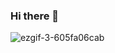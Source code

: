 ### Hi there 👋
![ezgif-3-605fa06cab](https://github.com/mdelpape/mdelpape/assets/111204640/6ca8b162-c87a-4061-b7d1-bf02666aef4c)

<!--
**mdelpape/mdelpape** is a ✨ _special_ ✨ repository because its `README.md` (this file) appears on your GitHub profile.

Here are some ideas to get you started:

- 🔭 I’m currently working on ...
- 🌱 I’m currently learning ...
- 👯 I’m looking to collaborate on ...
- 🤔 I’m looking for help with ...
- 💬 Ask me about ...
- 📫 How to reach me: ...
- 😄 Pronouns: ...
- ⚡ Fun fact: ...
-->
